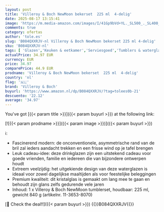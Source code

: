 ```yaml
---
layout: post
title: 'Villeroy & Boch NewMoon bekerset  225 ml  4-delig'
date: 2025-08-17 13:15:41
image: 'https://m.media-amazon.com/images/I/41Gp9bVd+YL._SL500_._SL400_.jpg'
comments: true
category: ofertas
author: 'tole.es'
slug: 'B084QXXRJV-nl Villeroy & Boch NewMoon bekerset 225 ml 4-delig'
sku: 'B084QXXRJV-nl'
tags: [ 'Glazen','Keuken & eetkamer','Serviesgoed','Tumblers & waterglazen','Wonen & keuken','villeroy & boch','🇳🇱', ]
actualPrice: 34.97 EUR
currency: EUR
price: 34.97
comparePrice: 44.9 EUR
prodname: 'Villeroy & Boch NewMoon bekerset  225 ml  4-delig'
country: 'nl'
flag: '🇳🇱'
brand: 'Villeroy & Boch'
buyurl: 'https://www.amazon.nl/dp/B084QXXRJV/?tag=tolees0b-21'
descuento: '22.12'
average: '34.97'
---
```


You've got [{{< param title >}}]({{< param buyurl >}}) at the following link:

[![{{< param prodname >}}]({{< param image >}})]({{< param buyurl >}})

ℹ️:

- Fascinerend modern: de onconventionele, asymmetrische rand van de bril zal ieders aandacht trekken en een frisse wind op je tafel brengen
- Leuk cadeau-idee: deze drinkglazen zijn een uitstekend cadeau voor goede vrienden, familie en iedereen die van bijzondere ontwerpen houdt
- Extreem veelzijdig: het uitgekiende design van deze waterglazen is ideaal voor zowel dagelijkse maaltijden als voor feestelijke beleggingen
- Premium kwaliteit: dit kristalglas is gemaakt om lang mee te gaan en behoudt zijn glans zelfs gedurende vele jaren
- Inhoud: 1 x Villeroy & Boch NewMoon tumblerset, houdbaar: 225 ml, gewicht 840 g (artikelnr. 11-3653-8070)

[🛒 Check the deal!!]({{< param buyurl >}})
{{<world>}}B084QXXRJV{{</world>}}
